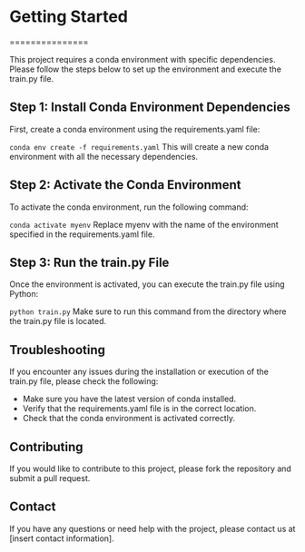 # Getting Started
===============

This project requires a conda environment with specific dependencies. Please follow the steps below to set up the environment and execute the train.py file.

## Step 1: Install Conda Environment Dependencies
First, create a conda environment using the requirements.yaml file:

```conda env create -f requirements.yaml```
This will create a new conda environment with all the necessary dependencies.

## Step 2: Activate the Conda Environment
To activate the conda environment, run the following command:

```conda activate myenv```
Replace myenv with the name of the environment specified in the requirements.yaml file.

## Step 3: Run the train.py File
Once the environment is activated, you can execute the train.py file using Python:

```python train.py```
Make sure to run this command from the directory where the train.py file is located.

## Troubleshooting
If you encounter any issues during the installation or execution of the train.py file, please check the following:

- Make sure you have the latest version of conda installed.
- Verify that the requirements.yaml file is in the correct location.
- Check that the conda environment is activated correctly.

## Contributing
If you would like to contribute to this project, please fork the repository and submit a pull request.

## Contact
If you have any questions or need help with the project, please contact us at [insert contact information].
